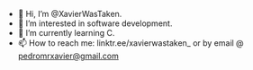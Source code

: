 - 👋 Hi, I’m @XavierWasTaken.
- 👀 I’m interested in software development.
- 🌱 I’m currently learning C.
- 📫 How to reach me: linktr.ee/xavierwastaken_ or by email @ pedromrxavier@gmail.com

<!---
XavierWasTaken/XavierWasTaken is a ✨ special ✨ repository because its `README.md` (this file) appears on your GitHub profile.
You can click the Preview link to take a look at your changes.
--->
